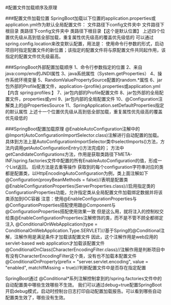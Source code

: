 #配置文件加载顺序及原理

###配置文件加载位置
SpringBoot加载以下位置的application.properties或application.yml作为默认全局配置文件：
    文件路径下config文件夹中
    文件路径下根目录
    类路径下config文件夹中
    类路径下根目录【这个是默认位置】
上述四个位置优先级从高到低全部加载，重复属性优先级高的覆盖优先级低的
可以通过spring.config.location来改变默认配置，用法是：
    使用命令行参数的形式，启动项目时指定配置文件的新位置；该指定的配置文件将与原配置文件共同起作用，该指定的配置文件优先级最高。

###SpringBoot外部配置加载顺序
1、命令行参数指定的位置
2、来自java:comp/env的JNDI属性
3、java系统属性（System.getProperties）
4、操作系统环境变量
5、RandomValuePropertySource配置的random.*属性
6、jar包外部的Profile配置文件，application-{profile}.properties或application.yml【内含 spring:profiles:】
7、jar包内部的Profile配置文件
8、jar包外部的全局配置文件，properties或yml
9、jar包内部的全局配置文件
10、@Configuration注解类上的@PropertiesSource
11、SpringApplication.setDefaultProperties指定的默认属性
上述十一个位置优先级从高到低全部加载，重复属性优先级高的覆盖优先级低的

###SpringBoot配置加载原理
@EnableAutoConfiguration注解中的@Import(AutoConfigurationImportSelector.class)注解进行自动配置的加载。
具体到方法上是AutoConfigurationImportSelector类中selectImports()方法，方法内调用getAutoConfigurationEntry()方法完成的；
方法中getCandidateConfigurations方法，作用是获取类路径下META-INF/spring.factories文件中配置的所有EnableAutoConfiguration的值，形成一个List<String>返回。
后续方法是去重等操作
获取到的每个configuration字符串对应的类都是配置类，以HttpEncodingAutoConfiguration为例，类上面注解如下
    @Configuration(proxyBeanMethods = false)//表明是配置类
    @EnableConfigurationProperties(ServerProperties.class)//启用指定类的ConfigurationProperties功能，允许指定类从全局配置文件加载绑定数据并将该类添加到IOC容器
        注意：使用@EnableConfigurationProperties与@ConfigurationProperties搭配使用跟@Component与@ConfigurationProperties搭配使用效果一致
        但是这么用，就将注入的控制权交给类@EnableConfigurationProperties注解修饰的类，而不是不管不顾全都绑定注入
    @ConditionalOnWebApplication(type = ConditionalOnWebApplication.Type.SERVLET)//基于Spring的@Conditional注解，注解作用是满足条件才加载该配置文件
        因此，这个注解作用是web应用的servlet-based web application才加载该配置文件
    @ConditionalOnClass(CharacterEncodingFilter.class)//注解作用是判断项目中有没有CharacterEncodingFilter这个类，没有也不加载本配置文件
    @ConditionalOnProperty(prefix = "server.servlet.encoding", value = "enabled", matchIfMissing = true)//判断配置文件中是否存在指定配置
    
SpringBoot通过 @Conditional*系列注解控制拿到的/spring.factories文件中的自动配置类中哪些生效哪些不生效。
我们可以通过debug=true配置SpringBoot开启debug模式，启动时控制台日志打印自动配置加载报告。可以看到哪些自动配置类生效了，哪些没有生效。
